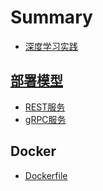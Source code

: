 # Summary

* [深度学习实践](./README.md)

## [部署模型](./chapter_deploy-model/index.md)
* [REST服务](./chapter_deploy-model/rest-service.md)
* [gRPC服务](./chapter_deploy-model/grpc-service.md)

## Docker
* [Dockerfile](./chapter_docker/dockerfile.md)
